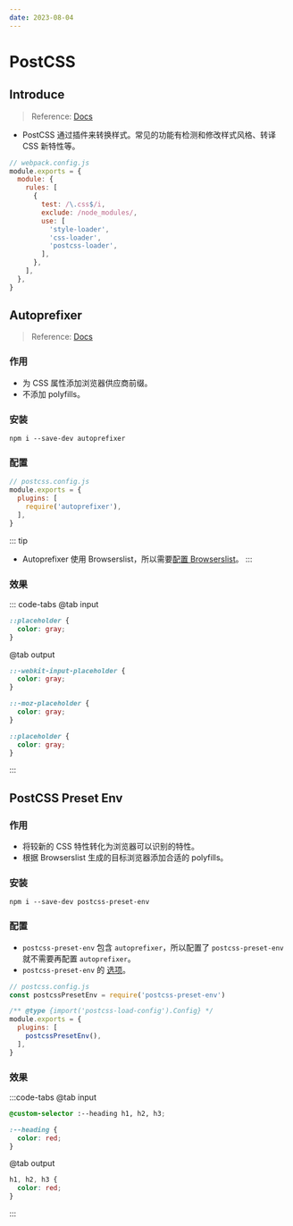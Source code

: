 ```yaml
---
date: 2023-08-04
---
```


# PostCSS

## Introduce

> Reference: [Docs](https://github.com/postcss/postcss#postcss)

- PostCSS 通过插件来转换样式。常见的功能有检测和修改样式风格、转译 CSS 新特性等。

```js
// webpack.config.js
module.exports = {
  module: {
    rules: [
      {
        test: /\.css$/i,
        exclude: /node_modules/,
        use: [
          'style-loader',
          'css-loader',
          'postcss-loader',
        ],
      },
    ],
  },
}
```

## Autoprefixer

> Reference: [Docs](https://github.com/postcss/autoprefixer)

### 作用

- 为 CSS 属性添加浏览器供应商前缀。
- 不添加 polyfills。

### 安装

```npm
npm i --save-dev autoprefixer
```

### 配置

```js
// postcss.config.js
module.exports = {
  plugins: [
    require('autoprefixer'),
  ],
}
```

::: tip
- Autoprefixer 使用 Browserslist，所以需要[配置 Browserslist](/blog/front_end/engineering/browserslist/)。
:::

### 效果

::: code-tabs
@tab input
```css
::placeholder {
  color: gray;
}
```

@tab output
```css
::-webkit-input-placeholder {
  color: gray;
}

::-moz-placeholder {
  color: gray;
}

::placeholder {
  color: gray;
}
```
:::

## PostCSS Preset Env

### 作用

- 将较新的 CSS 特性转化为浏览器可以识别的特性。
- 根据 Browserslist 生成的目标浏览器添加合适的 polyfills。

### 安装

```npm
npm i --save-dev postcss-preset-env
```

### 配置

- `postcss-preset-env` 包含 `autoprefixer`，所以配置了 `postcss-preset-env` 就不需要再配置 `autoprefixer`。
- `postcss-preset-env` 的 [选项](https://github.com/csstools/postcss-plugins/blob/main/plugin-packs/postcss-preset-env/README.md#options)。

```js
// postcss.config.js
const postcssPresetEnv = require('postcss-preset-env')

/** @type {import('postcss-load-config').Config} */
module.exports = {
  plugins: [
    postcssPresetEnv(),
  ],
}
```

### 效果

:::code-tabs
@tab input
```css
@custom-selector :--heading h1, h2, h3;

:--heading {
  color: red;
}
```

@tab output
```css
h1, h2, h3 {
  color: red;
}
```
:::
